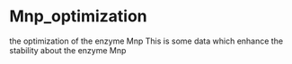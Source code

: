# Mnp_optimization
the optimization of the enzyme Mnp
This is some data which enhance the stability about the enzyme Mnp
